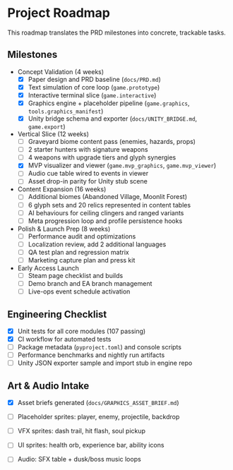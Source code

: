 # Project Roadmap

This roadmap translates the PRD milestones into concrete, trackable tasks.

## Milestones

- Concept Validation (4 weeks)
  - [x] Paper design and PRD baseline (`docs/PRD.md`)
  - [x] Text simulation of core loop (`game.prototype`)
  - [x] Interactive terminal slice (`game.interactive`)
  - [x] Graphics engine + placeholder pipeline (`game.graphics`, `tools.graphics_manifest`)
  - [x] Unity bridge schema and exporter (`docs/UNITY_BRIDGE.md`, `game.export`)

- Vertical Slice (12 weeks)
  - [ ] Graveyard biome content pass (enemies, hazards, props)
  - [ ] 2 starter hunters with signature weapons
  - [ ] 4 weapons with upgrade tiers and glyph synergies
  - [x] MVP visualizer and viewer (`game.mvp_graphics`, `game.mvp_viewer`)
  - [ ] Audio cue table wired to events in viewer
  - [ ] Asset drop-in parity for Unity stub scene

- Content Expansion (16 weeks)
  - [ ] Additional biomes (Abandoned Village, Moonlit Forest)
  - [ ] 6 glyph sets and 20 relics represented in content tables
  - [ ] AI behaviours for ceiling clingers and ranged variants
  - [ ] Meta progression loop and profile persistence hooks

- Polish & Launch Prep (8 weeks)
  - [ ] Performance audit and optimizations
  - [ ] Localization review, add 2 additional languages
  - [ ] QA test plan and regression matrix
  - [ ] Marketing capture plan and press kit

- Early Access Launch
  - [ ] Steam page checklist and builds
  - [ ] Demo branch and EA branch management
  - [ ] Live-ops event schedule activation

## Engineering Checklist

- [x] Unit tests for all core modules (107 passing)
- [x] CI workflow for automated tests
- [ ] Package metadata (`pyproject.toml`) and console scripts
- [ ] Performance benchmarks and nightly run artifacts
- [ ] Unity JSON exporter sample and import stub in engine repo

## Art & Audio Intake

- [x] Asset briefs generated (`docs/GRAPHICS_ASSET_BRIEF.md`)
- [ ] Placeholder sprites: player, enemy, projectile, backdrop
- [ ] VFX sprites: dash trail, hit flash, soul pickup
- [ ] UI sprites: health orb, experience bar, ability icons
- [ ] Audio: SFX table + dusk/boss music loops

